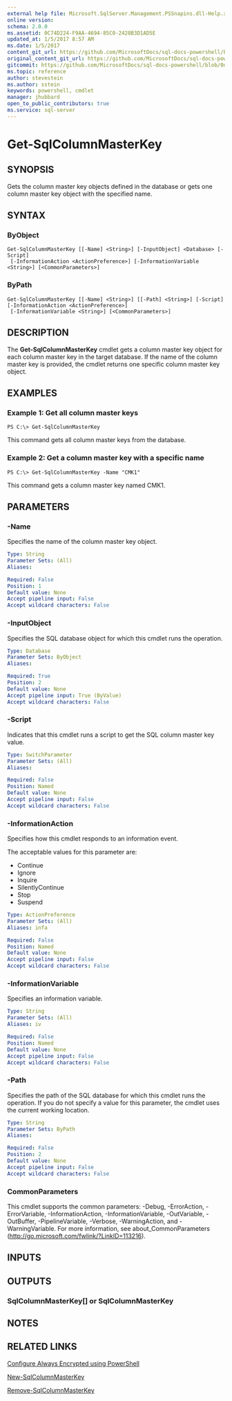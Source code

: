 ```yaml
---
external help file: Microsoft.SqlServer.Management.PSSnapins.dll-Help.xml
online version: 
schema: 2.0.0
ms.assetid: 0C74D224-F9AA-4694-85C0-2428B3D1AD5E
updated_at: 1/5/2017 8:57 AM
ms.date: 1/5/2017
content_git_url: https://github.com/MicrosoftDocs/sql-docs-powershell/blob/live/sqlserver-cmdlets/sqlserver-module/vlatest/Get-SqlColumnMasterKey.md
original_content_git_url: https://github.com/MicrosoftDocs/sql-docs-powershell/blob/live/sqlserver-cmdlets/sqlserver-module/vlatest/Get-SqlColumnMasterKey.md
gitcommit: https://github.com/MicrosoftDocs/sql-docs-powershell/blob/0d97835841eb5cfbe37d096037375a2e0c3eb87c/sqlserver-cmdlets/sqlserver-module/vlatest/Get-SqlColumnMasterKey.md
ms.topic: reference
author: stevestein
ms.author: sstein
keywords: powershell, cmdlet
manager: jhubbard
open_to_public_contributors: true
ms.service: sql-server
---
```


# Get-SqlColumnMasterKey

## SYNOPSIS
Gets the column master key objects defined in the database or gets one column master key object with the specified name.

## SYNTAX

### ByObject
```
Get-SqlColumnMasterKey [[-Name] <String>] [-InputObject] <Database> [-Script]
 [-InformationAction <ActionPreference>] [-InformationVariable <String>] [<CommonParameters>]
```

### ByPath
```
Get-SqlColumnMasterKey [[-Name] <String>] [[-Path] <String>] [-Script] [-InformationAction <ActionPreference>]
 [-InformationVariable <String>] [<CommonParameters>]
```

## DESCRIPTION
The **Get-SqlColumnMasterKey** cmdlet gets a column master key object for each column master key in the target database.
If the name of the column master key is provided, the cmdlet returns one specific column master key object.

## EXAMPLES

### Example 1: Get all column master keys
```
PS C:\> Get-SqlColumnMasterKey
```

This command gets all column master keys from the database.

### Example 2: Get a column master key with a specific name
```
PS C:\> Get-SqlColumnMasterKey -Name "CMK1"
```

This command gets a column master key named CMK1.

## PARAMETERS

### -Name
Specifies the name of the column master key object.

```yaml
Type: String
Parameter Sets: (All)
Aliases: 

Required: False
Position: 1
Default value: None
Accept pipeline input: False
Accept wildcard characters: False
```

### -InputObject
Specifies the SQL database object for which this cmdlet runs the operation.

```yaml
Type: Database
Parameter Sets: ByObject
Aliases: 

Required: True
Position: 2
Default value: None
Accept pipeline input: True (ByValue)
Accept wildcard characters: False
```

### -Script
Indicates that this cmdlet runs a script to get the SQL column master key value.

```yaml
Type: SwitchParameter
Parameter Sets: (All)
Aliases: 

Required: False
Position: Named
Default value: None
Accept pipeline input: False
Accept wildcard characters: False
```

### -InformationAction
Specifies how this cmdlet responds to an information event.

The acceptable values for this parameter are:

- Continue
- Ignore
- Inquire
- SilentlyContinue
- Stop
- Suspend

```yaml
Type: ActionPreference
Parameter Sets: (All)
Aliases: infa

Required: False
Position: Named
Default value: None
Accept pipeline input: False
Accept wildcard characters: False
```

### -InformationVariable
Specifies an information variable.

```yaml
Type: String
Parameter Sets: (All)
Aliases: iv

Required: False
Position: Named
Default value: None
Accept pipeline input: False
Accept wildcard characters: False
```

### -Path
Specifies the path of the SQL database for which this cmdlet runs the operation.
If you do not specify a value for this parameter, the cmdlet uses the current working location.

```yaml
Type: String
Parameter Sets: ByPath
Aliases: 

Required: False
Position: 2
Default value: None
Accept pipeline input: False
Accept wildcard characters: False
```

### CommonParameters
This cmdlet supports the common parameters: -Debug, -ErrorAction, -ErrorVariable, -InformationAction, -InformationVariable, -OutVariable, -OutBuffer, -PipelineVariable, -Verbose, -WarningAction, and -WarningVariable. For more information, see about_CommonParameters (http://go.microsoft.com/fwlink/?LinkID=113216).

## INPUTS

## OUTPUTS

### SqlColumnMasterKey[] or SqlColumnMasterKey

## NOTES

## RELATED LINKS

[Configure Always Encrypted using PowerShell](https://msdn.microsoft.com/library/mt755926.aspx)

[New-SqlColumnMasterKey](xref:sqlserver-module/vlatest/New-SqlColumnMasterKey.md)

[Remove-SqlColumnMasterKey](xref:sqlserver-module/vlatest/Remove-SqlColumnMasterKey.md)
